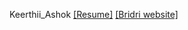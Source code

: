 Keerthii_Ashok
[[Resume]](https://nift-web-design.github.io/Keerthii_Ashok/Assignment_2)
[[Bridri website]](https://nift-web-design.github.io/Keerthii_Ashok/Assignment_3)
